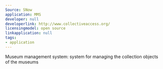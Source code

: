 ```yaml
---
Source: SNow
application: MMS
developer: null
developerlink: http://www.collectiveaccess.org/
licensingmodel: open source
linkapplication: null
tags:
- application
---
```

Museum management system: system for managing the collection objects of the museums
